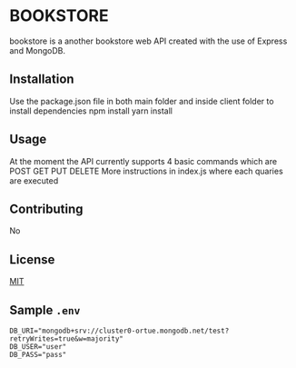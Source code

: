 # BOOKSTORE

bookstore is a another bookstore web API created with the use of Express and MongoDB.

## Installation

Use the package.json file in both main folder and inside client folder to install dependencies
npm install
yarn install

## Usage

At the moment the API currently supports 4 basic commands which are
POST
GET
PUT
DELETE
More instructions in index.js where each quaries are executed

## Contributing

No

## License

[MIT](https://choosealicense.com/licenses/mit/)

## Sample `.env`

```
DB_URI="mongodb+srv://cluster0-ortue.mongodb.net/test?retryWrites=true&w=majority"
DB_USER="user"
DB_PASS="pass"
```
